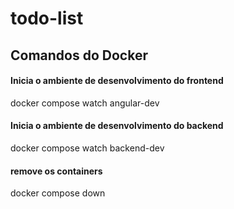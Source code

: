 # todo-list

## Comandos do Docker

#### Inicia o ambiente de desenvolvimento do frontend
docker compose watch angular-dev

#### Inicia o ambiente de desenvolvimento do backend
docker compose watch backend-dev

#### remove os containers
docker compose down
